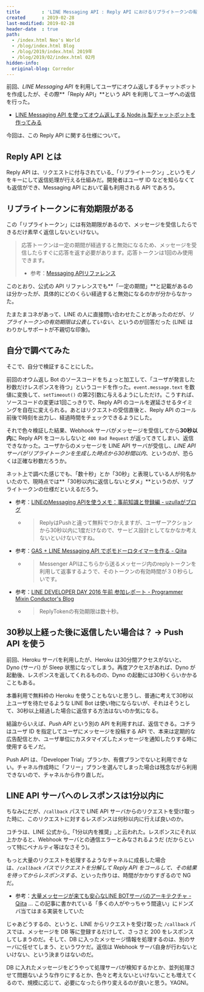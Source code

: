 ```yaml
---
title        : 'LINE Messaging API : Reply API におけるリプライトークンの有効期限は30秒 (独自調べ)'
created      : 2019-02-28
last-modified: 2019-02-28
header-date  : true
path:
  - /index.html Neo's World
  - /blog/index.html Blog
  - /blog/2019/index.html 2019年
  - /blog/2019/02/index.html 02月
hidden-info:
  original-blog: Corredor
---
```


前回、_LINE Messaging API_ を利用してユーザにオウム返しするチャットボットを作成したが、その際**「Reply API」**という API を利用してユーザへの返信を行った。

- [LINE Messaging API を使ってオウム返しする Node.js 製チャットボットを作ってみる](/blog/2019/02/27-01.html)

今回は、この Reply API に関する仕様について。

## Reply API とは

Reply API は、リクエストに付与されている_「リプライトークン」_というモノをキーにして返信処理が行える仕組みだ。開発者はユーザ ID などを知らなくても返信ができ、Messaging API において最も利用される API であろう。

## リプライトークンに有効期限がある

この「リプライトークン」には有効期限があるので、メッセージを受信したらできるだけ素早く返信しないといけない。

> 応答トークンは一定の期間が経過すると無効になるため、メッセージを受信したらすぐに応答を返す必要があります。応答トークンは1回のみ使用できます。
> 
> - 参考：[Messaging APIリファレンス](https://developers.line.biz/ja/reference/messaging-api/#send-reply-message)

このとおり、公式の API リファレンスでも**「一定の期間」**と記載があるのは分かったが、具体的にどのくらい経過すると無効になるのかが分からなかった。

たまたまコネがあって、LINE の人に直接問い合わせたことがあったのだが、_リプライトークンの有効期限は公表していない_、というのが回答だった (LINE はわりかしサポートが不親切な印象)。

## 自分で調べてみた

そこで、自分で検証することにした。

前回のオウム返し Bot のソースコードをちょっと加工して、「ユーザが発言した秒数だけレスポンスを待つ」というコードを作った。`event.message.text` を数値に変換して、`setTimeout()` の第2引数に与えるようにしただけ。こうすれば、ソースコードの変更は1回こっきりで、Reply API のコールを遅延させるタイミングを自在に変えられる。あとはリクエストの受信直後と、Reply API のコール前後で時刻を出力し、経過時間をチェックできるようにした。

それで色々検証した結果、Webhook サーバがメッセージを受信してから**30秒以内**に Reply API をコールしないと `400 Bad Request` が返ってきてしまい、返信できなかった。ユーザからのメッセージを LINE API サーバが受信し、_LINE API サーバがリプライトークンを生成した時点から30秒間以内_、というのが、恐らくは正確な秒数だろうか。

ネット上で調べた感じでも、「数十秒」とか「30秒」と表現している人が何名かいたので、現時点では**「30秒以内に返信しないとダメ」**というのが、リプライトークンの仕様だといえるだろう。

- 参考：[LINEのMessaging APIを使うメモ：事前知識と登録編 - uzullaがブログ](https://uzulla.hateblo.jp/entry/2016/10/06/230309)
  - > ReplyはPushと違って無料でつかえますが、ユーザーアクションから30秒以内に1度だけなので、サービス設計としてなかなか考えないといけないですね。
- 参考：[GAS + LINE Messaging API でポモドーロタイマーを作る - Qiita](https://qiita.com/ebijun1007/items/363e5e4d989e919ad997)
  - > Messenger APIはこちらから送るメッセージ内のreplyトークンを利用して返事するようで、そのトークンの有効時間が３０秒らしいです。
- 参考：[LINE DEVELOPER DAY 2016 午前 参加レポート - Programmer Mixin Conductor's Blog](http://jumperson.hatenablog.com/entry/2016/09/29/121117)
  - > ReplyTokenの有効期限は数十秒。

## 30秒以上経った後に返信したい場合は？ → Push API を使う

前回、Heroku サーバを利用したが、Heroku は30分間アクセスがないと、Dyno (サーバ) が Sleep 状態になってしまう。再度アクセスがあれば、Dyno が起動後、レスポンスを返してくれるものの、Dyno の起動には30秒くらいかかることもある。

本番利用で無料枠の Heroku を使うこともないと思うし、普通に考えて30秒以上ユーザを待たせるような LINE Bot は使い物にならないが、それはそうとして、30秒以上経過した場合に返信する方法はないのか気になる。

結論からいえば、_Push API_ という別の API を利用すれば、返信できる。コチラはユーザ ID を指定してユーザにメッセージを投稿する API で、本来は定期的な広告配信とか、ユーザ単位にカスタマイズしたメッセージを通知したりする時に使用するモノだ。

Push API は、「Developer Trial」プランか、有償プランでないと利用できない。チャネル作成時に「フリー」プランを選んでしまった場合は残念ながら利用できないので、チャネルから作り直しだ。

## LINE API サーバへのレスポンスは1分以内に

ちなみにだが、`/callback` パスで LINE API サーバからのリクエストを受け取った時に、このリクエストに対するレスポンスは何秒以内に行えば良いのか。

コチラは、LINE 公式から_「1分以内を推奨」_と云われた。レスポンスにそれ以上かかると、Webhook サーバとの通信エラーとみなされるようだ (だからといって特にペナルティ等はなさそう)。

もっと大量のリクエストを処理するようなチャネルに成長した場合は、_`/callback` パスでリクエストを分解して Reply API をコールして、その結果を待ってからレスポンスする_、といった作りは、時間がかかりすぎるので NG だ。

- 参考：[大量メッセージが来ても安心なLINE BOTサーバのアーキテクチャ - Qiita](https://qiita.com/yoichiro6642/items/6d4c7309210af20a5c8f) … この記事に書かれている「多くの人がやっちゃう間違い」にドンズバ当てはまる実装をしていた

じゃあどうするの、というと、LINE からリクエストを受け取った `/callback` パスでは、メッセージを DB 等に登録するだけして、さっさと 200 をレスポンスしてしまうのだ。そして、DB に入ったメッセージ情報を処理するのは、別のサーバに任せてしまう、というワケだ。返信は Webhook サーバ自身が行わないといけない、という決まりはないのだ。

DB に入れたメッセージをどうやって処理サーバが検知するかとか、並列処理させて問題ないような作りにするとか、色々と考えないといけないことも増えてくるので、規模に応じて、必要になったら作り変えるのが良いと思う。YAGNI。
